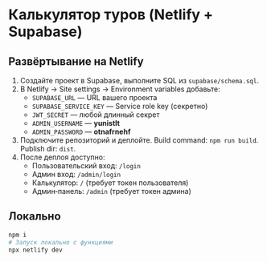 # Калькулятор туров (Netlify + Supabase)

## Развёртывание на Netlify
1. Создайте проект в Supabase, выполните SQL из `supabase/schema.sql`.
2. В Netlify → Site settings → Environment variables добавьте:
   - `SUPABASE_URL` — URL вашего проекта
   - `SUPABASE_SERVICE_KEY` — Service role key (секретно)
   - `JWT_SECRET` — любой длинный секрет
   - `ADMIN_USERNAME` — **yunistlt**
   - `ADMIN_PASSWORD` — **otnafrnehf**
3. Подключите репозиторий и деплойте. Build command: `npm run build`. Publish dir: `dist`.
4. После деплоя доступно:
   - Пользовательский вход: `/login`
   - Админ вход: `/admin/login`
   - Калькулятор: `/` (требует токен пользователя)
   - Админ‑панель: `/admin` (требует токен админа)

## Локально
```bash
npm i
# Запуск локально с функциями
npx netlify dev
```
